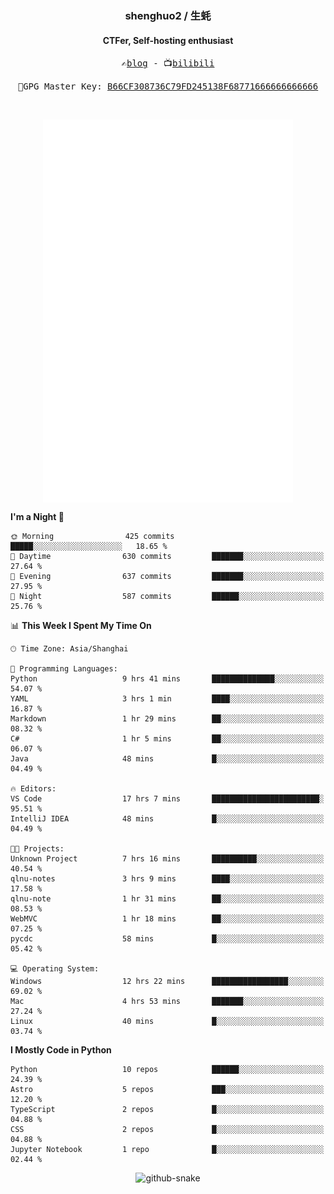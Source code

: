 <h3 align="center"> shenghuo2 / 生蚝 </h3>
<h4 align="center" >CTFer, Self-hosting enthusiast</h3>


<p align="center">
  <samp>
    ✍️<a href="https://blog.shenghuo2.top/">blog</a> -
    📺<a href="https://space.bilibili.com/85894935">bilibili</a>
  </samp>
</p>
<p align="center">
  <samp>
     🔐GPG Master Key: <a align="center" href="https://github.com/shenghuo2.gpg">B66CF308736C79FD245138F68771666666666666</a>
  </samp>
</p>
<br>
<p align="center">
  <a href="https://github.com/shenghuo2">
    <img width="400" align="top" src="https://github.com/shenghuo2/shenghuo2/blob/main/metrics.left.svg" />
  </a>
  <a href="https://github.com/shenghuo2">
    <img width="400" align="top" src="https://github.com/shenghuo2/shenghuo2/blob/main/metrics.right.svg" />
  </a>
</p>


<!--START_SECTION:waka-->
**I'm a Night 🦉** 

```text
🌞 Morning                425 commits         █████░░░░░░░░░░░░░░░░░░░░   18.65 % 
🌆 Daytime                630 commits         ███████░░░░░░░░░░░░░░░░░░   27.64 % 
🌃 Evening                637 commits         ███████░░░░░░░░░░░░░░░░░░   27.95 % 
🌙 Night                  587 commits         ██████░░░░░░░░░░░░░░░░░░░   25.76 % 
```


📊 **This Week I Spent My Time On** 

```text
🕑︎ Time Zone: Asia/Shanghai

💬 Programming Languages: 
Python                   9 hrs 41 mins       ██████████████░░░░░░░░░░░   54.07 % 
YAML                     3 hrs 1 min         ████░░░░░░░░░░░░░░░░░░░░░   16.87 % 
Markdown                 1 hr 29 mins        ██░░░░░░░░░░░░░░░░░░░░░░░   08.32 % 
C#                       1 hr 5 mins         ██░░░░░░░░░░░░░░░░░░░░░░░   06.07 % 
Java                     48 mins             █░░░░░░░░░░░░░░░░░░░░░░░░   04.49 % 

🔥 Editors: 
VS Code                  17 hrs 7 mins       ████████████████████████░   95.51 % 
IntelliJ IDEA            48 mins             █░░░░░░░░░░░░░░░░░░░░░░░░   04.49 % 

🐱‍💻 Projects: 
Unknown Project          7 hrs 16 mins       ██████████░░░░░░░░░░░░░░░   40.54 % 
qlnu-notes               3 hrs 9 mins        ████░░░░░░░░░░░░░░░░░░░░░   17.58 % 
qlnu-note                1 hr 31 mins        ██░░░░░░░░░░░░░░░░░░░░░░░   08.53 % 
WebMVC                   1 hr 18 mins        ██░░░░░░░░░░░░░░░░░░░░░░░   07.25 % 
pycdc                    58 mins             █░░░░░░░░░░░░░░░░░░░░░░░░   05.42 % 

💻 Operating System: 
Windows                  12 hrs 22 mins      █████████████████░░░░░░░░   69.02 % 
Mac                      4 hrs 53 mins       ███████░░░░░░░░░░░░░░░░░░   27.24 % 
Linux                    40 mins             █░░░░░░░░░░░░░░░░░░░░░░░░   03.74 % 
```

**I Mostly Code in Python** 

```text
Python                   10 repos            ██████░░░░░░░░░░░░░░░░░░░   24.39 % 
Astro                    5 repos             ███░░░░░░░░░░░░░░░░░░░░░░   12.20 % 
TypeScript               2 repos             █░░░░░░░░░░░░░░░░░░░░░░░░   04.88 % 
CSS                      2 repos             █░░░░░░░░░░░░░░░░░░░░░░░░   04.88 % 
Jupyter Notebook         1 repo              █░░░░░░░░░░░░░░░░░░░░░░░░   02.44 % 
```




<!--END_SECTION:waka-->


<div align="center">
  <picture>
    <source media="(prefers-color-scheme: dark)" srcset="https://gist.githubusercontent.com/shenghuo2/bfce20b14ab0484cef03bae6e60e0b3a/raw/github-snake-dark.svg" />
    <source media="(prefers-color-scheme: light)" srcset="https://gist.githubusercontent.com/shenghuo2/bfce20b14ab0484cef03bae6e60e0b3a/raw/github-snake.svg" />
    <img alt="github-snake" src="https://gist.githubusercontent.com/shenghuo2/bfce20b14ab0484cef03bae6e60e0b3a/raw/github-snake.svg" />
  </picture>
</div>

<!--
**shenghuo2/shenghuo2** is a ✨ _special_ ✨ repository because its `README.md` (this file) appears on your GitHub profile.

Here are some ideas to get you started:

- 🔭 I’m currently working on ...
- 🌱 I’m currently learning ...
- 👯 I’m looking to collaborate on ...
- 🤔 I’m looking for help with ...
- 💬 Ask me about ...
- 📫 How to reach me: ...
- 😄 Pronouns: ...
- ⚡ Fun fact: ...
-->
